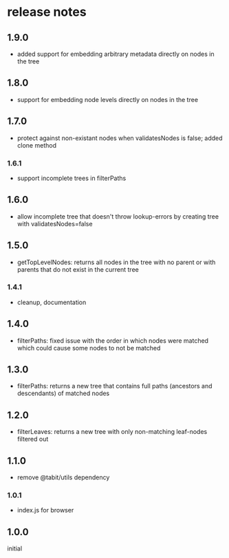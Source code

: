# release notes

## 1.9.0
* added support for embedding arbitrary metadata directly on nodes in the tree

## 1.8.0
* support for embedding node levels directly on nodes in the tree

## 1.7.0
* protect against non-existant nodes when validatesNodes is false; added clone method

### 1.6.1
* support incomplete trees in filterPaths

## 1.6.0
* allow incomplete tree that doesn't throw lookup-errors by creating tree with validatesNodes=false

## 1.5.0
* getTopLevelNodes: returns all nodes in the tree with no parent or with parents that do not exist in the current tree

### 1.4.1
* cleanup, documentation

## 1.4.0
* filterPaths: fixed issue with the order in which nodes were matched which could cause some nodes to not be matched

## 1.3.0
* filterPaths: returns a new tree that contains full paths (ancestors and descendants) of matched nodes

## 1.2.0
* filterLeaves: returns a new tree with only non-matching leaf-nodes filtered out

## 1.1.0
* remove @tabit/utils dependency

### 1.0.1
* index.js for browser

## 1.0.0
initial
